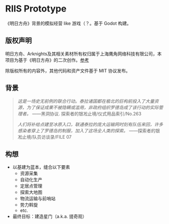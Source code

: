 # RIIS Prototype

《明日方舟》背景的模拟经营 like 游戏（？。基于 Godot 构建。

## 版权声明

明日方舟、Arknights及其相关素材所有权归属于上海鹰角网络科技有限公司，本项目为基于《明日方舟》的二次创作。[参考](https://www.hypergryph.com/service)

除版权所有的内容外，其他代码和资产文件基于 MIT 协议发布。

## 背景

> *这是一场史无前例的联合行动。泰拉诸国都在极北的巨构前投入了大量资源，为了保证成果不被隐瞒或滥用，非政府组织罗德岛成了该行动的实际管理者。* ——黑洞协议. 探索者的银凇止境/仪式用品索引/No.263
>
> *人们将补给点建至冰原入口，联通泰拉的庞大运输网时刻有队伍来回，许多感染者穿上了罗德岛的制服，加入了这场全人类的探索。* ——探索者的银凇止境/队员访谈录/FILE 07

## 构想

- 以基建为蓝本，缝合以下要素
  - 资源采集
  - 自动化生产
  - 定居点管理
  - 探索大地图
  - 物流运输与前哨站
  - 势力斡旋
  - etc.
- 最终目标：建造星门（a.k.a. 搓奇观）
